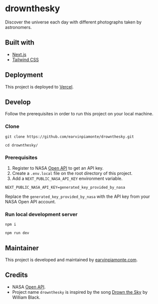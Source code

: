 # drownthesky

Discover the universe each day with different photographs taken by astronomers.

## Built with

- [Next.js](https://nextjs.org)
- [Tailwind CSS](https://tailwindcss.com/)

## Deployment

This project is deployed to [Vercel](https://vercel.com/).

## Develop

Follow the prerequisites in order to run this project on your local machine.

### Clone

```
git clone https://github.com/earvinpiamonte/drownthesky.git
```

```
cd drownthesky/
```

### Prerequisites

1. Register to NASA [Open API](https://api.nasa.gov) to get an API key.
1. Create a `.env.local` file on the root directory of this project.
1. Add a `NEXT_PUBLIC_NASA_API_KEY` environment variable.

```
NEXT_PUBLIC_NASA_API_KEY=generated_key_provided_by_nasa
```

Replace the `generated_key_provided_by_nasa` with the API key from your NASA Open API account.

### Run local development server

```
npm i
```

```
npm run dev
```

## Maintainer

This project is developed and maintained by [earvinpiamonte.com](https://www.earvinpiamonte.com).

## Credits

- NASA [Open API](https://api.nasa.gov).
- Project name `drownthesky` is inspired by the song [Drown the Sky](https://www.youtube.com/watch?v=2rZ38L4rMT4) by William Black.
